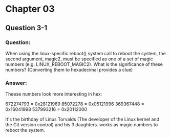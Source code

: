 # Chapter 03

## Question 3-1

### Question: 

When using the linux-specific reboot() system call to reboot the system, the second argument, magic2, 
must be specified as one of a set of magic numbers (e.g. LINUX_REBOOT_MAGIC2).
What is the significance of these numbers? (Converting them to hexadecimal provides a clue)

### Answer:

Theese numbers look more interesting in hex:

672274793 = 0x28121969
 85072278 = 0x05121996
369367448 = 0x16041998
537993216 = 0x20112000

It's the birthday of Linus Torvalds (The developer of the Linux kernel and the Git version control) 
and his 3 daughters. works as magic numbers to reboot the system.
